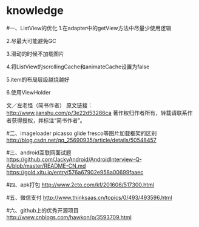 # knowledge
#一、ListView的优化
1.在adapter中的getView方法中尽量少使用逻辑

2.尽最大可能避免GC

3.滑动的时候不加载图片

4.将ListView的scrollingCache和animateCache设置为false

5.item的布局层级越烧越好

6.使用ViewHolder

文／左老怪（简书作者）
原文链接：http://www.jianshu.com/p/3e22d53286ca
著作权归作者所有，转载请联系作者获得授权，并标注“简书作者”。

#二、imageloader picasso glide fresco等图片加载框架的区别
http://blog.csdn.net/qq_25690935/article/details/50548457

#三、android互联网面试题
https://github.com/JackyAndroid/AndroidInterview-Q-A/blob/master/README-CN.md
https://gold.xitu.io/entry/576a67902e958a00699faaec

#四、apk打包
http://www.2cto.com/kf/201606/517300.html

#五、微信支付
http://www.thinksaas.cn/topics/0/493/493596.html

#六、github上的优秀开源项目
http://www.cnblogs.com/hawkon/p/3593709.html
